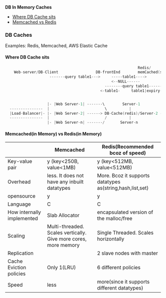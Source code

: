 **DB In Memory Caches**
- [Where DB Cache sits](#w)
- [Memcached vs Redis](#vs)
  
### DB Caches
Examples: Redis, Memcached, AWS Elastic Cache

<a name=w></a>
#### Where DB Cache sits
```c
                                                            Redis/
    Web-server/DB-Client                 DB-frontEnd        memCached(servers)    Databases
                    -------query table1--->     -----table1---->
                                                <--NULL------
                                             --------query table1----------------->
                                           <-table1-     table1|expiry-time  <-table1-


                   |- |Web Server-1| -------\        Server-1             DB-1
  ---------------  |                         \          |                  |
  |Load-Balancer|- |- |Web Server-2| ------> DB-Cache(redis)/Server-2 --- DB-2(Postgres)
  ---------------  |                         /          |                  |
                   |- |Web Server-n| -------/       Server-n              DB-n
```

<a name=vs></a>
#### Memcached(in Memory) vs Redis(in Memory)
||Memcached|Redis(Recommended bcoz of speed)|
|---|---|---|
|Key-value pair| y (key<250B, value<1MB)| y (key<512MB, value<512MB)|
|Overhead|less. It does not have any inbuilt datatypes|More. Bcoz it supports datatypes as(string,hash,list,set)|
|opensource | y | y |
|Language|C|C|
|How internally implemented|Slab Allocator|encapsulated version of the malloc/free|
|Scaling|Multi-threaded. Scales vertically. Give more cores, more memory|Single Threaded. Scales horizontally|
|Replication||2 slave nodes with master|
|Cache Eviction policies|Only 1(LRU)|6 different policies|
|Speed|less|more(since it supports different datatypes)|
